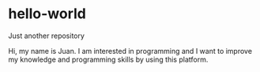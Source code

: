 # hello-world
Just another repository

Hi, my name is Juan. I am interested in programming and I want to improve my knowledge and programming skills by using this platform.
